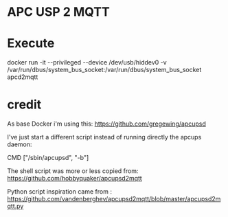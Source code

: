 # APC USP 2 MQTT

# Execute
docker run -it  --privileged --device /dev/usb/hiddev0 -v /var/run/dbus/system_bus_socket:/var/run/dbus/system_bus_socket apcd2mqtt



# credit

As base Docker i'm using this: https://github.com/gregewing/apcupsd

I've just start a different script instead of running directly the apcups daemon:

CMD ["/sbin/apcupsd", "-b"]

The shell script was more or less copied from: https://github.com/hobbyquaker/apcupsd2mqtt

Python script inspiration came from : https://github.com/vandenberghev/apcupsd2mqtt/blob/master/apcupsd2mqtt.py